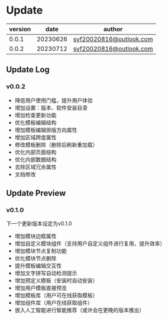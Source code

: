 # Update

| version | date     | author                  |
| ------- | -------- | ----------------------- |
| 0.0.1   | 20230626 | syf20020816@outlook.com |
| 0.0.2   | 20230712 | syf20020816@outlook.com |

## Update Log

### v0.0.2

- 降低用户使用门槛，提升用户体验
- 增加设置：版本、软件安装目录
- 增加检查更新功能
- 优化模板编辑结构
- 增加模板编辑排版方向属性
- 增加区域跨度属性
- 修改模板删除（删除后刷新重加载）
- 优化内部页面结构
- 优化内部数据结构
- 去除区域冗余属性
- 文档修改

## Update Preview

### v0.1.0

 下一个更新版本设定为v0.1.0

- 增加模块边框属性
- 增加自定义模块组件（支持用户自定义组件进行复用，提升效率）
- 增加模块节点复制功能
- 优化模块节点删除
- 提升模板编辑交互性
- 增加文字拼写自动检测提示
- 增加预定义模板（安装时自动安装）
- 增加用户模板直接预览
- 增加模板库（用户可在线获取模板）
- 增加组件库（用户在线获取组件）
- 嵌入人工智能进行智能推荐（或许会在更晚的版本推出）

